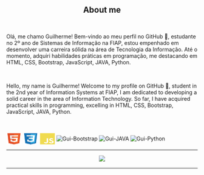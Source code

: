 <h2 align="center"> About me </h2>

<br> 

Olá, me chamo Guilherme! Bem-vindo ao meu perfil no GitHub 👋, estudante no 2º ano de Sistemas de Informação na FIAP, estou empenhado em desenvolver uma carreira sólida na área de Tecnologia da Informação. Até o momento, adquiri habilidades práticas em programação, me destacando em HTML, CSS, Bootstrap, JavaScript, JAVA, Python.

<br>

Hello, my name is Guilherme! Welcome to my profile on GitHub 👋, student in the 2nd year of Information Systems at FIAP, I am dedicated to developing a solid career in the area of Information Technology. So far, I have acquired practical skills in programming, excelling in HTML, CSS, Bootstrap, JavaScript, JAVA, Python.

<br> 

<div style="display: inline_block"><br>
  <img align="center" alt="Gui-HTML" height="30" width="40" src="https://raw.githubusercontent.com/devicons/devicon/master/icons/html5/html5-original.svg">
  <img align="center" alt="Gui-CSS" height="30" width="40" src="https://raw.githubusercontent.com/devicons/devicon/master/icons/css3/css3-original.svg">
  <img align="center" alt="Gui-Js" height="30" width="40" src="https://raw.githubusercontent.com/devicons/devicon/master/icons/javascript/javascript-plain.svg">
  <img align="center" alt="Gui-Bootstrap" height="30" width="40" src="https://cdn.jsdelivr.net/gh/devicons/devicon/icons/bootstrap/bootstrap-original.svg">
  <img align="center" alt="Gui-JAVA" height="30" width="40" src="https://cdn.jsdelivr.net/gh/devicons/devicon/icons/java/java-original-wordmark.svg"> 
  <img align="center" alt="Gui-Python" height="30" width="40" src="https://cdn.jsdelivr.net/gh/devicons/devicon/icons/python/python-original.svg">
</div>
    
<hr>

<div style="text-align: center;">
  <img src="https://github-readme-stats.vercel.app/api/top-langs/?username=guiKD&layout=compact&langs_count=7&theme=radical" width="400"/> 
</div>

<hr>
